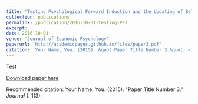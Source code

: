```yaml
---
title: "Testing Psychological Forward Induction and the Updating of Beliefs in the Lost Wallet Game"
collection: publications
permalink: /publication/2016-10-01-testing-PFI
excerpt:
date: 2016-10-01
venue: 'Journal of Economic Psychology'
paperurl: 'http://academicpages.github.io/files/paper3.pdf'
citation: 'Your Name, You. (2015). &quot;Paper Title Number 3.&quot; <i>Journal 1</i>. 1(3).'
---
```

Test

[Download paper here](http://academicpages.github.io/files/paper3.pdf)

Recommended citation: Your Name, You. (2015). "Paper Title Number 3." <i>Journal 1</i>. 1(3).